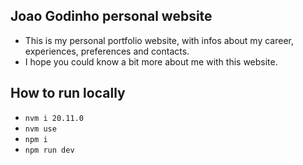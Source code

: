## Joao Godinho personal website

- This is my personal portfolio website, with infos about my career, experiences, preferences and contacts.
- I hope you could know a bit more about me with this website.

## How to run locally

- `nvm i 20.11.0`
- `nvm use`
- `npm i`
- `npm run dev`
 
